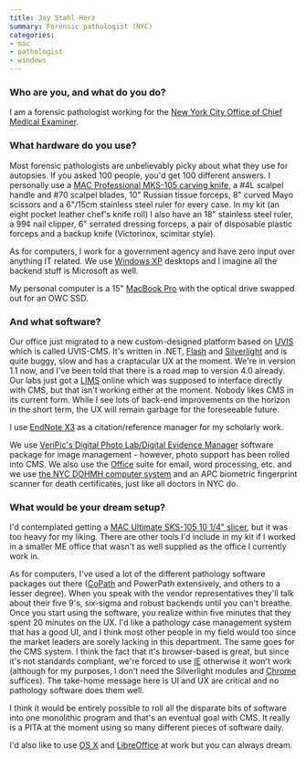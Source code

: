 ```yaml
---
title: Jay Stahl-Herz
summary: Forensic pathologist (NYC)
categories:
- mac
- pathologist
- windows
---
```


### Who are you, and what do you do?

I am a forensic pathologist working for the [New York City Office of Chief Medical Examiner](http://www.nyc.gov/html/ocme/html/home/home.shtml "The New York City Office of the Chief Medical Examiner website.").

### What hardware do you use?

Most forensic pathologists are unbelievably picky about what they use for autopsies. If you asked 100 people, you'd get 100 different answers. I personally use a [MAC Professional MKS-105 carving knife][mks-105], a #4L scalpel handle and #70 scalpel blades, 10" Russian tissue forceps, 8" curved Mayo scissors and a 6"/15cm stainless steel ruler for every case. In my kit (an eight pocket leather chef's knife roll) I also have an 18" stainless steel ruler, a 99¢ nail clipper, 6" serrated dressing forceps, a pair of disposable plastic forceps and a backup knife (Victorinox, scimitar style).

As for computers, I work for a government agency and have zero input over anything IT related. We use [Windows XP][windows-xp] desktops and I imagine all the backend stuff is Microsoft as well.

My personal computer is a 15" [MacBook Pro][macbook-pro] with the optical drive swapped out for an OWC SSD.

### And what software?

Our office just migrated to a new custom-designed platform based on [UVIS][] which is called UVIS-CMS. It's written in .NET, [Flash][] and [Silverlight][] and is quite buggy, slow and has a craptacular UX at the moment. We're in version 1.1 now, and I've been told that there is a road map to version 4.0 already. Our labs just got a [LIMS](https://en.wikipedia.org/wiki/Laboratory_information_management_system "The Wikipedia entry for LIMS.") online which was supposed to interface directly with CMS, but that isn't working either at the moment. Nobody likes CMS in its current form. While I see lots of back-end improvements on the horizon in the short term, the UX will remain garbage for the foreseeable future.

I use [EndNote X3][endnote] as a citation/reference manager for my scholarly work.

We use [VeriPic's Digital Photo Lab/Digital Evidence Manager][digital-evidence-manager] software package for image management - however, photo support has been rolled into CMS. We also use the [Office][] suite for email, word processing, etc. and we use [the NYC DOHMH computer system](http://www.nyc.gov/html/doh/html/services/vr-edrs.shtml "The Electronic Death Registration System website.") and an APC biometric fingerprint scanner for death certificates, just like all doctors in NYC do.

### What would be your dream setup?

I'd contemplated getting a [MAC Ultimate SKS-105 10 1/4" slicer][sks-105], but it was too heavy for my liking. There are other tools I'd include in my kit if I worked in a smaller ME office that wasn't as well supplied as the office I currently work in.

As for computers, I've used a lot of the different pathology software packages out there ([CoPath][copathplus] and PowerPath extensively, and others to a lesser degree). When you speak with the vendor representatives they'll talk about their five 9's, six-sigma and robust backends until you can't breathe. Once you start using the software, you realize within five minutes that they spent 20 minutes on the UX. I'd like a pathology case management system that has a good UI, and I think most other people in my field would too since the market leaders are sorely lacking in this department. The same goes for the CMS system. I think the fact that it's browser-based is great, but since it's not standards compliant, we're forced to use [IE][internet-explorer] otherwise it won't work (although for my purposes, I don't need the Silverlight modules and [Chrome][] suffices). The take-home message here is UI and UX are critical and no pathology software does them well.

I think it would be entirely possible to roll all the disparate bits of software into one monolithic program and that's an eventual goal with CMS. It really is a PITA at the moment using so many different pieces of software daily. 

I'd also like to use [OS X][macos] and [LibreOffice][] at work but you can always dream.

[macbook-pro]: https://www.apple.com/macbook-pro/ "A laptop."
[mks-105]: https://www.amazon.com/Mac-Knife-Professional-Slicing-4-Inch/dp/B000N5BV4Q "A big knife."
[sks-105]: https://www.amazon.com/Mac-Knife-Ultimate-Slicing-4-Inch/dp/B0017VK3Y4 "A big knife."
[chrome]: https://www.google.com/intl/en/chrome/browser/ "A WebKit-based browser, where each tab runs in its own thread."
[copathplus]: https://store.cerner.com/items/311 "Pathology lab software."
[digital-evidence-manager]: http://www.veripic.com/?go=demanager "A platform for managing evidence for law enforcement."
[endnote]: https://endnote.com/ "Reference and bibliography software."
[flash]: https://en.wikipedia.org/wiki/Adobe_Flash "A software and animation editor."
[internet-explorer]: https://en.wikipedia.org/wiki/Internet_Explorer "A PC web browser."
[libreoffice]: https://www.libreoffice.org/ "A free, open-source productivity suit."
[macos]: https://en.wikipedia.org/wiki/MacOS "An operating system for Mac hardware."
[office]: https://products.office.com/en-us/home "An office productivity suite."
[silverlight]: http://www.microsoft.com/silverlight/ "A platform for creating Web and mobile applications."
[uvis]: https://en.wikipedia.org/wiki/Unified_Victim_Identification_System "A database system for identifying people, pre/post-death."
[windows-xp]: https://en.wikipedia.org/wiki/Windows_XP "An operating system for x86 computers."
